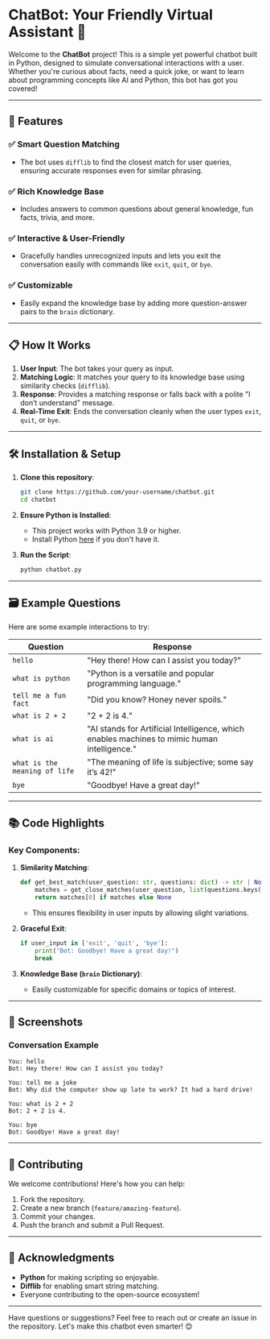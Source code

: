 # ChatBot: Your Friendly Virtual Assistant 🤖

Welcome to the **ChatBot** project! This is a simple yet powerful chatbot built in Python, designed to simulate conversational interactions with a user. Whether you're curious about facts, need a quick joke, or want to learn about programming concepts like AI and Python, this bot has got you covered!

---

## 🚀 Features

### ✅ **Smart Question Matching**
- The bot uses `difflib` to find the closest match for user queries, ensuring accurate responses even for similar phrasing.

### ✅ **Rich Knowledge Base**
- Includes answers to common questions about general knowledge, fun facts, trivia, and more.

### ✅ **Interactive & User-Friendly**
- Gracefully handles unrecognized inputs and lets you exit the conversation easily with commands like `exit`, `quit`, or `bye`.

### ✅ **Customizable**
- Easily expand the knowledge base by adding more question-answer pairs to the `brain` dictionary.

---

## 📋 How It Works

1. **User Input**: The bot takes your query as input.
2. **Matching Logic**: It matches your query to its knowledge base using similarity checks (`difflib`).
3. **Response**: Provides a matching response or falls back with a polite "I don’t understand" message.
4. **Real-Time Exit**: Ends the conversation cleanly when the user types `exit`, `quit`, or `bye`.

---

## 🛠️ Installation & Setup

1. **Clone this repository**:
   ```bash
   git clone https://github.com/your-username/chatbot.git
   cd chatbot
   ```

2. **Ensure Python is Installed**:
   - This project works with Python 3.9 or higher.
   - Install Python [here](https://www.python.org/downloads/) if you don't have it.

3. **Run the Script**:
   ```bash
   python chatbot.py
   ```

---

## 🗃️ Example Questions

Here are some example interactions to try:

| **Question**                  | **Response**                                                                          |
|-------------------------------|--------------------------------------------------------------------------------------|
| `hello`                       | "Hey there! How can I assist you today?"                                             |
| `what is python`              | "Python is a versatile and popular programming language."                            |
| `tell me a fun fact`          | "Did you know? Honey never spoils."                                                  |
| `what is 2 + 2`               | "2 + 2 is 4."                                                                        |
| `what is ai`                  | "AI stands for Artificial Intelligence, which enables machines to mimic human intelligence." |
| `what is the meaning of life` | "The meaning of life is subjective; some say it’s 42!"                               |
| `bye`                         | "Goodbye! Have a great day!"                                                         |

---

## 📚 Code Highlights

### Key Components:
1. **Similarity Matching**:
   ```python
   def get_best_match(user_question: str, questions: dict) -> str | None:
       matches = get_close_matches(user_question, list(questions.keys()), n=1, cutoff=0.6)
       return matches[0] if matches else None
   ```
   - This ensures flexibility in user inputs by allowing slight variations.

2. **Graceful Exit**:
   ```python
   if user_input in ['exit', 'quit', 'bye']:
       print("Bot: Goodbye! Have a great day!")
       break
   ```

3. **Knowledge Base (`brain` Dictionary)**:
   - Easily customizable for specific domains or topics of interest.

---

## 🎨 Screenshots

### **Conversation Example**
```
You: hello
Bot: Hey there! How can I assist you today?

You: tell me a joke
Bot: Why did the computer show up late to work? It had a hard drive!

You: what is 2 + 2
Bot: 2 + 2 is 4.

You: bye
Bot: Goodbye! Have a great day!
```

---

## 🤝 Contributing

We welcome contributions! Here's how you can help:
1. Fork the repository.
2. Create a new branch (`feature/amazing-feature`).
3. Commit your changes.
4. Push the branch and submit a Pull Request.

---

## 🙌 Acknowledgments

- **Python** for making scripting so enjoyable.
- **Difflib** for enabling smart string matching.
- Everyone contributing to the open-source ecosystem!

---

Have questions or suggestions? Feel free to reach out or create an issue in the repository. Let's make this chatbot even smarter! 😊
